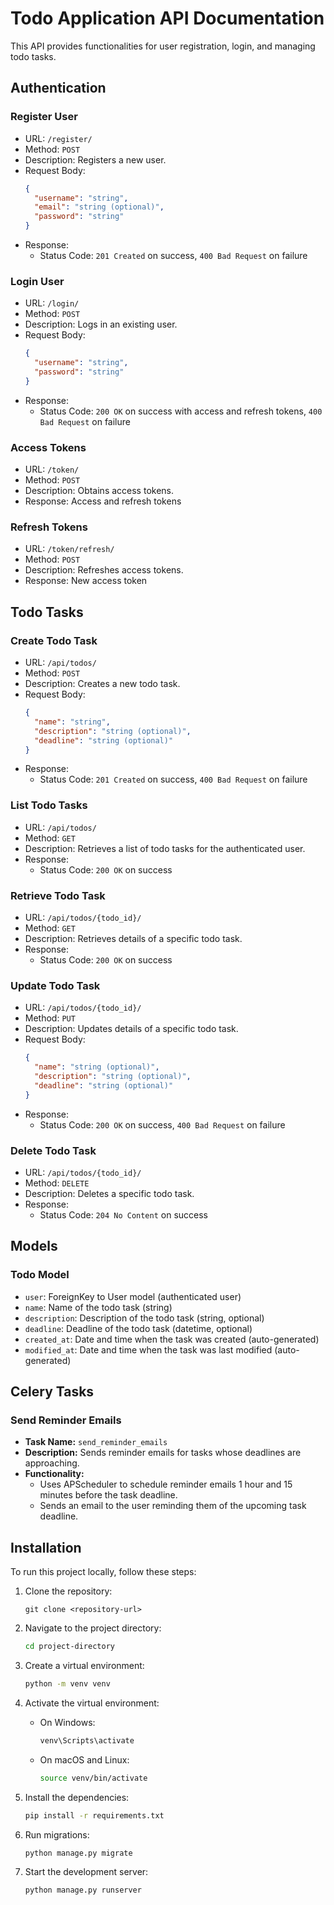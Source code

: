 # Todo Application API Documentation

This API provides functionalities for user registration, login, and managing todo tasks.

## Authentication

### Register User

- URL: `/register/`
- Method: `POST`
- Description: Registers a new user.
- Request Body:
  ```json
  {
    "username": "string",
    "email": "string (optional)",
    "password": "string"
  }
  ```
- Response:
  - Status Code: `201 Created` on success, `400 Bad Request` on failure

### Login User

- URL: `/login/`
- Method: `POST`
- Description: Logs in an existing user.
- Request Body:
  ```json
  {
    "username": "string",
    "password": "string"
  }
  ```
- Response:
  - Status Code: `200 OK` on success with access and refresh tokens, `400 Bad Request` on failure

### Access Tokens

- URL: `/token/`
- Method: `POST`
- Description: Obtains access tokens.
- Response: Access and refresh tokens

### Refresh Tokens

- URL: `/token/refresh/`
- Method: `POST`
- Description: Refreshes access tokens.
- Response: New access token

## Todo Tasks

### Create Todo Task

- URL: `/api/todos/`
- Method: `POST`
- Description: Creates a new todo task.
- Request Body:
  ```json
  {
    "name": "string",
    "description": "string (optional)",
    "deadline": "string (optional)"
  }
  ```
- Response:
  - Status Code: `201 Created` on success, `400 Bad Request` on failure

### List Todo Tasks

- URL: `/api/todos/`
- Method: `GET`
- Description: Retrieves a list of todo tasks for the authenticated user.
- Response:
  - Status Code: `200 OK` on success

### Retrieve Todo Task

- URL: `/api/todos/{todo_id}/`
- Method: `GET`
- Description: Retrieves details of a specific todo task.
- Response:
  - Status Code: `200 OK` on success

### Update Todo Task

- URL: `/api/todos/{todo_id}/`
- Method: `PUT`
- Description: Updates details of a specific todo task.
- Request Body:
  ```json
  {
    "name": "string (optional)",
    "description": "string (optional)",
    "deadline": "string (optional)"
  }
  ```
- Response:
  - Status Code: `200 OK` on success, `400 Bad Request` on failure

### Delete Todo Task

- URL: `/api/todos/{todo_id}/`
- Method: `DELETE`
- Description: Deletes a specific todo task.
- Response:
  - Status Code: `204 No Content` on success

## Models

### Todo Model

- `user`: ForeignKey to User model (authenticated user)
- `name`: Name of the todo task (string)
- `description`: Description of the todo task (string, optional)
- `deadline`: Deadline of the todo task (datetime, optional)
- `created_at`: Date and time when the task was created (auto-generated)
- `modified_at`: Date and time when the task was last modified (auto-generated)

## Celery Tasks

### Send Reminder Emails

- **Task Name:** `send_reminder_emails`
- **Description:** Sends reminder emails for tasks whose deadlines are approaching.
- **Functionality:**
  - Uses APScheduler to schedule reminder emails 1 hour and 15 minutes before the task deadline.
  - Sends an email to the user reminding them of the upcoming task deadline.


## Installation

To run this project locally, follow these steps:

1. Clone the repository:
    ```
    git clone <repository-url>
    ```

2. Navigate to the project directory:

    ```bash
    cd project-directory
    ```

3. Create a virtual environment:

    ```bash
    python -m venv venv
    ```

4. Activate the virtual environment:

    - On Windows:

        ```bash
        venv\Scripts\activate
        ```

    - On macOS and Linux:

        ```bash
        source venv/bin/activate
        ```

5. Install the dependencies:

    ```bash
    pip install -r requirements.txt
    ```

6. Run migrations:

    ```bash
    python manage.py migrate
    ```

7. Start the development server:

    ```bash
    python manage.py runserver
    ```
